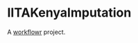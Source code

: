 # IITAKenyaImputation

A [workflowr][] project.

[workflowr]: https://github.com/workflowr/workflowr

